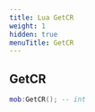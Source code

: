 ```yaml
---
title: Lua GetCR
weight: 1
hidden: true
menuTitle: GetCR
---
```

## GetCR
```lua
mob:GetCR(); -- int
```